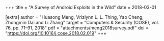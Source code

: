 +++
title = "A Survey of Android Exploits in the Wild"
date = 2018-03-01

[extra]
author = "Huasong Meng, Vrizlynn L. L. Thing, Yao Cheng, Zhongmin Dai and Li Zhang"
target = "Computers & Security (COSE), vol. 76, pp. 71–91, 2018"
pdf = "attachments/meng2018survey.pdf"
doi = "https://doi.org/10.1016/j.cose.2018.02.019"
+++